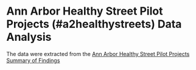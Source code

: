 # Ann Arbor Healthy Street Pilot Projects (#a2healthystreets) Data Analysis

The data were extracted from the [Ann Arbor Healthy Street Pilot Projects Summary of Findings](https://www.peoplefriendlystreets.org/wp-content/uploads/2020/12/A2DDA-Healthy-Street-Technical-Report-DRAFT_03_wAppendix.pdf)

